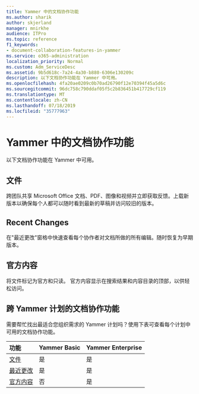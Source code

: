 ```yaml
---
title: Yammer 中的文档协作功能
ms.author: sharik
author: skjerland
manager: mnirkhe
audience: ITPro
ms.topic: reference
f1_keywords:
- document-collaboration-features-in-yammer
ms.service: o365-administration
localization_priority: Normal
ms.custom: Adm_ServiceDesc
ms.assetid: 9b5d618c-7a24-4a30-b880-6306e130209c
description: 以下文档协作功能在 Yammer 中可用。
ms.openlocfilehash: 4fa20ae0209c0b70ad26790f12e70394f45a5d6c
ms.sourcegitcommit: 96dc758c790ddaf05f5c2b836451b417729cf119
ms.translationtype: MT
ms.contentlocale: zh-CN
ms.lasthandoff: 07/18/2019
ms.locfileid: "35777963"
---
```

# <a name="document-collaboration-features-in-yammer"></a>Yammer 中的文档协作功能

以下文档协作功能在 Yammer 中可用。
  
## <a name="files"></a>文件
<a name="bkmk_Files"> </a>

跨团队共享 Microsoft Office 文档、PDF、图像和视频并立即获取反馈。上载新版本以确保每个人都可以随时看到最新的草稿并访问较旧的版本。
  
## <a name="recent-changes"></a>Recent Changes
<a name="bkmk_RecentChanges"> </a>

在"最近更改"窗格中快速查看每个协作者对文档所做的所有编辑。随时恢复为早期版本。
  
## <a name="official-content"></a>官方内容
<a name="bkmk_OfficialContent"> </a>

将文件标记为官方和只读。 官方内容显示在搜索结果和内容目录的顶部，以供轻松访问。
  
## <a name="document-collaboration-features-across-yammer-plans"></a>跨 Yammer 计划的文档协作功能
<a name="bkmk_OfficialContent"> </a>

需要帮忙找出最适合您组织需求的 Yammer 计划吗？使用下表可查看每个计划中可用的文档协作功能。
  
|**功能**|**Yammer Basic**|**Yammer Enterprise**|
|:-----|:-----|:-----|
|[文件](document-collaboration-features-in-yammer.md#files) <br/> |是  <br/> |是  <br/> |
|[最近更改](document-collaboration-features-in-yammer.md#recent-changes) <br/> |是  <br/> |是  <br/> |
|[官方内容](document-collaboration-features-in-yammer.md#official-content) <br/> |否  <br/> |是  <br/> |
   

